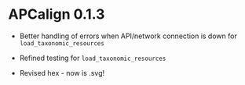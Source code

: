 # APCalign 0.1.3

* Better handling of errors when API/network connection is down for `load_taxonomic_resources` 

* Refined testing for `load_taxonomic_resources` 

* Revised hex - now is .svg!